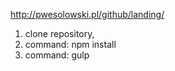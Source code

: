 http://pwesolowski.pl/github/landing/

1. clone repository,
2. command: npm install
3. command: gulp
